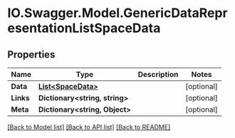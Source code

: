 # IO.Swagger.Model.GenericDataRepresentationListSpaceData
## Properties

Name | Type | Description | Notes
------------ | ------------- | ------------- | -------------
**Data** | [**List&lt;SpaceData&gt;**](SpaceData.md) |  | [optional] 
**Links** | **Dictionary&lt;string, string&gt;** |  | [optional] 
**Meta** | **Dictionary&lt;string, Object&gt;** |  | [optional] 

[[Back to Model list]](../README.md#documentation-for-models) [[Back to API list]](../README.md#documentation-for-api-endpoints) [[Back to README]](../README.md)

